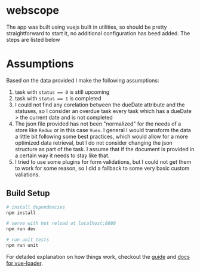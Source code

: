 # webscope
The app was built using vuejs built in utilities, so should be pretty
straightforward to start it, no additional configuration has beed added.
The steps are listed below

# Assumptions
Based on the data provided I make the following assumptions:
1. task with `status == 0` is still upcoming
2. task with `status == 1` is completed
3. I could not find any corelation between the dueDate attribute and the
   statuses, so I consider an overdue task every task which has a
dueDate > the current date and is not completed
4. The json file provided has not been "normalized" for the needs of a
   store like `Redux` or in this case `Vuex`. I general I would
transform the data a little bit following some best practices, which
would allow for a more optimized data retrieval, but I do not consider
changing the json structure as part of the task. I assume that if the
document is provided in a certain way it needs to stay like that.
5. I tried to use some plugins for form validations, but I could not get
   them to work for some reason, so I did a fallback to some very basic
custom valiations.

## Build Setup

``` bash
# install dependencies
npm install

# serve with hot reload at localhost:8080
npm run dev

# run unit tests
npm run unit
```

For detailed explanation on how things work, checkout the [guide](http://vuejs-templates.github.io/webpack/) and [docs for vue-loader](http://vuejs.github.io/vue-loader).
